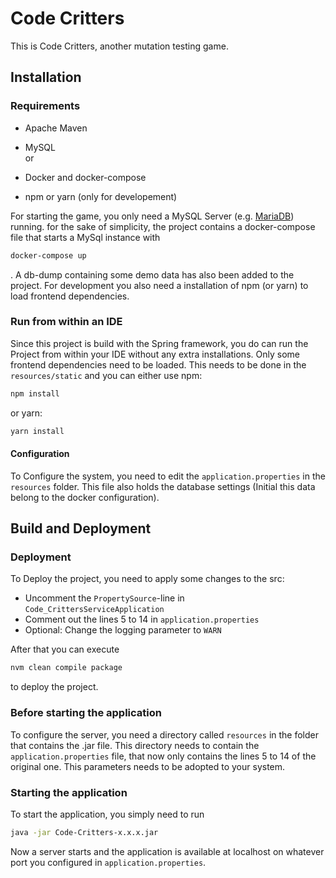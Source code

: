 # Code Critters

This is Code Critters, another mutation testing game. 

## Installation

### Requirements

- Apache Maven
- MySQL  
or
- Docker and docker-compose  


- npm or yarn (only for developement)

For starting the game, you only need a MySQL Server (e.g. [MariaDB](https://mariadb.org/)) running. 
for the sake of simplicity, the project contains a docker-compose file that starts a MySql
instance with
```bash
docker-compose up
```
. A db-dump containing some demo data has also been added to the project. 
For development you also need a installation of npm (or yarn) to load frontend dependencies.

### Run from within an IDE

Since this project is build with the Spring framework, you do can run the Project from
within your IDE without any extra installations. Only some frontend dependencies need to 
be loaded. This needs to be done in the `resources/static` and you can either use npm: 
```bash
npm install
```
or yarn:
```bash
yarn install
```

#### Configuration

To Configure the system, you need to edit the `application.properties` in the `resources` 
folder. This file also holds the database settings (Initial this data belong to the docker
configuration). 


## Build and Deployment

### Deployment

To Deploy the project, you need to apply some changes to the src:
- Uncomment the `PropertySource`-line in `Code_CrittersServiceApplication`
- Comment out the lines 5 to 14 in `application.properties`
- Optional: Change the logging parameter to `WARN`

After that you can execute 
```bash
nvm clean compile package
```
to deploy the project.

### Before starting the application

To configure the server, you need a directory called `resources` in the folder that 
contains the .jar file. This directory needs to contain the `application.properties` file, 
that now only contains the lines 5 to 14 of the original one. This parameters needs to be 
adopted to your system.  

### Starting the application

To start the application, you simply need to run 
```bash
java -jar Code-Critters-x.x.x.jar
```
Now a server starts and the application is available at localhost on whatever port you 
configured in `application.properties`.